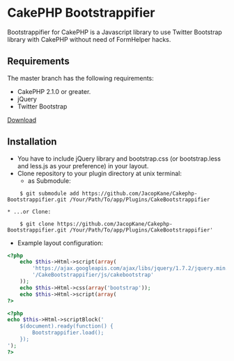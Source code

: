 # CakePHP Bootstrappifier

Bootstrappifier for CakePHP is a Javascript library to use Twitter Bootstrap library with CakePHP without need of FormHelper hacks.

## Requirements

The master branch has the following requirements:

* CakePHP 2.1.0 or greater.
* jQuery
* Twitter Bootstrap

[Download](https://github.com/JacopKane/Cakephp-Bootstrappifier/zipball/master)

## Installation
* You have to include jQuery library and bootstrap.css (or bootstrap.less and less.js as your preference) in your layout.
* Clone repository to your plugin directory at unix terminal:
	* as Submodule:
```
	$ git submodule add https://github.com/JacopKane/Cakephp-Bootstrappifier.git /Your/Path/To/app/Plugins/CakeBootstrappifier
```
	* ...or Clone:
```
	$ git clone https://github.com/JacopKane/Cakephp-Bootstrappifier.git /Your/Path/To/app/Plugins/CakeBootstrappifier'
```		
		
* Example layout configuration:

```php
<?php
	echo $this->Html->script(array(
		'https://ajax.googleapis.com/ajax/libs/jquery/1.7.2/jquery.min.js',
		'/CakeBootstrappifier/js/cakebootstrap'
	));
	echo $this->Html->css(array('bootstrap'));
	echo $this->Html->script(array(
?>

<?php
echo $this->Html->scriptBlock('
    $(document).ready(function() {
		Bootstrappifier.load();
	});
');
?>
```